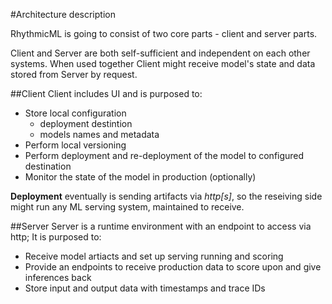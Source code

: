 #Architecture description

RhythmicML is going to consist of two core parts - client and server parts.

Client and Server are both self-sufficient and independent on each other systems.
When used together Client might receive model's state and data stored from Server by request.

##Client
Client includes UI and is purposed to:
+ Store local configuration
    * deployment destintion
    * models names and metadata
+ Perform local versioning
+ Perform deployment and re-deployment of the model to configured destination
+ Monitor the state of the model in production (optionally)

**Deployment** eventually is sending artifacts via *http[s]*, so the reseiving side might run any ML serving system, maintained to receive.

##Server
Server is a runtime environment with an endpoint to access via http;
It is purposed to:
+ Receive model artiacts and set up serving running and scoring
+ Provide an endpoints to receive production data to score upon and give inferences back
+ Store input and output data with timestamps and trace IDs